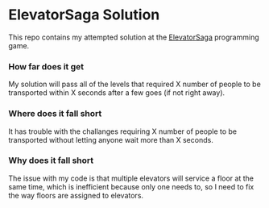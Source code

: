 # ElevatorSaga Solution

This repo contains my attempted solution at the [ElevatorSaga](http://play.elevatorsaga.com) programming game.

### How far does it get
My solution will pass all of the levels that required X number of people to be transported within X seconds after
a few goes (if not right away).

### Where does it fall short
It has trouble with the challanges requiring X number of people to be transported without letting anyone
wait more than X seconds.

### Why does it fall short
The issue with my code is that multiple elevators will service a floor at the same time, which is inefficient because
only one needs to, so I need to fix the way floors are assigned to elevators.